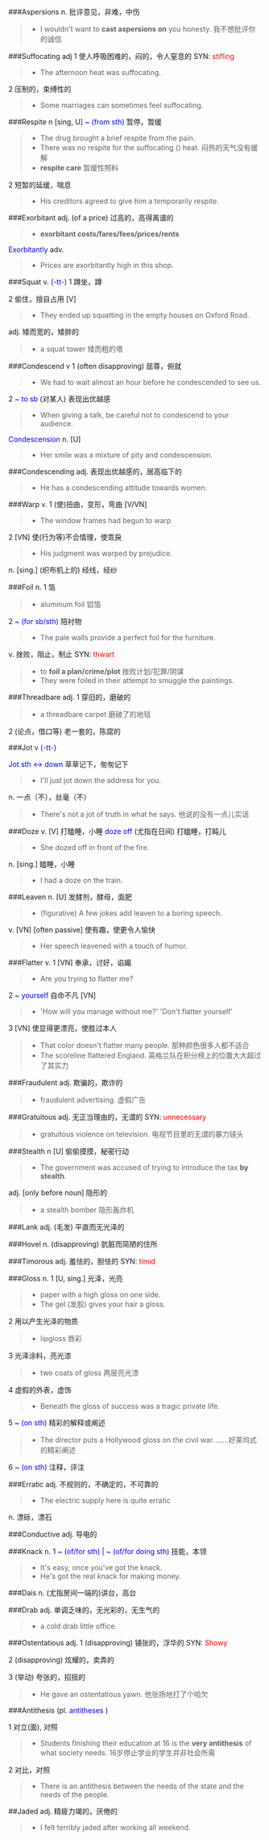 ###Aspersions
n. 批评意见，非难，中伤
> * I wouldn't want to **cast aspersions on** you honesty. 我不想批评你的诚信

###Suffocating
adj 1 使人呼吸困难的，闷的，令人窒息的 SYN: <span style="color:red"> stifling </span>
> *  The afternoon heat was suffocating.

2 压制的，束缚性的
> * Some marriages can sometimes feel suffocating.

###Respite
n [sing, U] <span style="color:blue"> ~ (from sth) </span>
暂停，暂缓
> * The drug brought a brief respite from the pain.
> * There was no respite for the suffocating () heat. 闷热的天气没有缓解
> * **respite care** 暂缓性照料

2 短暂的延缓，喘息
> * His creditors agreed to give him a temporarily respite.

###Exorbitant
adj. (of a price) 过高的，高得离谱的
> * **exorbitant costs/fares/fees/prices/rents**

<span style="color:blue"> Exorbitantly </span> adv. 
> * Prices are exorbitantly high in this shop.

###Squat
v. <span style="color:blue"> (-tt-) </span>
1 蹲坐，蹲

2 偷住，擅自占用 [V]
> * They ended up squatting in the empty houses on Oxford Road. 

adj. 矮而宽的，矮胖的
> * a squat tower 矮而粗的塔

###Condescend
v 1 (often disapproving) 屈尊，俯就
> * We had to wait almost an hour before he condescended to see us.

2 <span style="color:blue"> ~ to sb </span> (对某人) 表现出优越感
> * When giving a talk, be careful not to condescend to your audience.

<span style="color:blue"> Condescension </span> n. [U]
> * Her smile was a mixture of pity and condescension.

###Condescending
adj. 表现出优越感的，居高临下的
> * He has a condescending attitude towards women.

###Warp
v. 1 (使)扭曲，变形，弯曲 [V/VN]
> * The window frames had begun to warp

2 [VN] 使(行为等)不合情理，使乖戾
> * His judgment was warped by prejudice.

n. [sing.]  (织布机上的) 经线，经纱

###Foil
n. 1 箔
> * aluminum foil 铝箔

2 <span style="color:blue"> ~ (for sb/sth) </span>陪衬物
> * The pale walls provide a perfect foil for the furniture.

v. 挫败，阻止，制止 SYN: <span style="color:red"> thwart </span>
> * to **foil a plan/crime/plot** 挫败计划/犯罪/阴谋
> * They were foiled in their attempt to smuggle the paintings.

###Threadbare
adj. 1 穿旧的，磨破的
> * a threadbare carpet 磨破了的地毯

2 (论点，借口等) 老一套的，陈腐的

###Jot
v <span style="color:blue"> (-tt-) </span>

<span style="color:blue"> Jot sth <-> down</span> 草草记下，匆匆记下
> * I'll just jot down the address for you.

n. 一点（不），丝毫（不）
> * There's not a jot of truth in what he says. 他说的没有一点儿实话

###Doze
v. [V] 打瞌睡，小睡
<span style="color:blue"> doze off </span> (尤指在日间) 打瞌睡，打盹儿
> * She dozed off in front of the fire.

n. [sing.] 瞌睡，小睡
> * I had a doze on the train.

###Leaven
n. [U] 发酵剂，酵母，面肥
> * (figurative) A few jokes add leaven to a boring speech.

v. [VN]  [often passive] 使有趣，使更令人愉快
> * Her speech leavened with a touch of humor.

###Flatter
v. 1 [VN] 奉承，讨好，谄媚
> * Are you trying to flatter me?

2 <span style="color:blue"> ~ yourself </span> 自命不凡 [VN]
> * 'How will you manage without me?' 'Don't flatter yourself'

3 [VN] 使显得更漂亮，使胜过本人
> *  That color doesn't flatter many people. 那种颜色很多人都不适合
> *  The scoreline flattered England. 英格兰队在积分榜上的位置大大超过了其实力

###Fraudulent
adj. 欺骗的，欺诈的
> * fraudulent advertising. 虚假广告

###Gratuitous
adj. 无正当理由的，无谓的 SYN: <span style="color:red"> unnecessary </span>
> * gratuitous violence on television. 电视节目里的无谓的暴力镜头

###Stealth
n [U] 偷偷摸摸，秘密行动
> *  The government was accused of trying to introduce the tax **by stealth**.

adj. [only before noun] 隐形的
> * a stealth bomber 隐形轰炸机

###Lank
adj. (毛发) 平直而无光泽的

###Hovel
n. (disapproving) 肮脏而简陋的住所

###Timorous
adj. 羞怯的，胆怯的 SYN: <span style="color:red"> timid </span>

###Gloss
n. 1 [U, sing.] 光泽，光亮
> * paper with a high gloss on one side.
> * The gel (发胶) gives your hair a gloss.

2 用以产生光泽的物质
> * lipgloss 唇彩

3 光泽涂料，亮光漆
> * two coats of gloss 两层亮光漆

4 虚假的外表，虚饰
> * Beneath the gloss of success was a tragic private life.

5 <span style="color:blue"> ~ (on sth) </span> 精彩的解释或阐述
> * The director puts a Hollywood gloss on the civil war. ……好莱坞式的精彩阐述

6 <span style="color:blue"> ~ (on sth) </span> 注释，评注

###Erratic
adj. 不规则的，不确定的，不可靠的
> * The electric supply here is quite erratic

n. 漂砾，漂石

###Conductive
adj. 导电的

###Knack
n. 1 <span style="color:blue"> ~ (of/for sth) | ~ (of/for doing sth)</span>
技能，本领
> * It's easy, once you've got the knack.
> * He's got the real knack for making money.

###Dais
n. (尤指房间一端的)讲台，高台

###Drab
adj. 单调乏味的，无光彩的，无生气的
> * a cold drab little office.

###Ostentatious
adj. 1 (disapproving) 铺张的，浮华的 SYN: <span style="color:red"> Showy </span>

2 (disapproving) 炫耀的，卖弄的

3 (举动) 夸张的，招摇的
> * He gave an ostentatious yawn. 他张扬地打了个哈欠

###Antithesis
(pl. <span style="color:blue"> antitheses </span>)

1 对立(面), 对照
> * Students finishing their education at 16 is the **very antithesis** of what society needs.
16岁停止学业的学生并非社会所需

2 对比，对照
> * There is an antithesis between the needs of the state and the needs of the people.

##Jaded
adj. 精疲力竭的，厌倦的
> * I felt terribly jaded after working all weekend.

